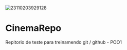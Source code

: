 ![23110203929128](https://user-images.githubusercontent.com/56452237/127002064-b43646d2-a2b6-4728-9442-08c8eb513101.jpg)

# CinemaRepo
Repitorio de teste para treinamendo git / github - POO1
